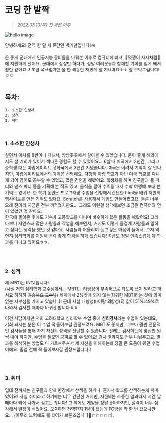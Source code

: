 # 코딩 한 발짝
>*2022.03.10(목) 첫 세션 이후*

![hello image](https://cdn.clien.net/web/api/file/F01/11448165/97bfe24cbdf058.png?w=780&h=30000)

안녕하세요! 전역 한 달 차 민간인 박기만입니다!🪖

운 좋게 군대에서 인공지능 장비들을 다뤄본 이후로 컴퓨터에 빠져, 🦁멋쟁이 사자처럼🦁에 지원하게 됐어요. 군대에서 상상만 하다가, 정말 여러분들과 함께할 기회를 얻게 돼서 꿈만 같아요..! 조금 쑥쓰럽지만 올 한 해동안 재밌게 잘 지내봐요ㅎㅎ 잘 부탁드립니다!☺️☺️
<br />
<br />

## 목차:
```
1. 소소한 인생사
2. 성격
3. 취미
```

<br />

### 1. 소소한 인생사
살면서 이사를 8번이나 다녀서, 방방곳곳에서 살아볼 수 있었습니다. 운이 좋게 해외에서도 살 기회가 있어서 색다른 경험도 할 수 있었어요..! 6살 때 미국에서 2년간, 그리고 중학생 때는 아랍에미리트 공화국에서 3년간 지냈습니다. 미국은 어려서 기억이 잘 안나지만, 아랍에미리트에서의 기억은 선명해요. 다행히 아랍 학교가 아닌 미국 학교를 다니게 되어 영어도 공부할 수 있었고, 많은 경험을 해봤어요. 학생회를 하며 친구들과 풀 파티와 댄스 파티 등을 기획해 본 적도 있고, 음식을 팔아 수익을 내서 수학 여행에 보태 쓴 기억도 있네요. 한 학기 동안은 프로그래밍 수업을 신청해서 간단한 html을 배워 저만의 웹사이트를 만든 기억도 있어요. Scratch를 사용해서 게임도 만들어봤고요. 물론 너무 오래 전이라 지금은 전부 까먹었지만요... 그래도 이런걸 생각해보면 조금은 컴퓨터와 연이 있었던 것 같아요.
<br />
한국에 돌아온 후에도 기숙사 고등학교를 다니며 비슷하게 많은 활동을 해왔어요! 그러다보니 자연스래 많은 사람들과 작업을 해보면서, 커서도 이렇게 즐겁게 사람들과 일하고 싶다는 생각을 했던 것 같아요. 사람들과 어울리며 돕고 싶은 마음이 들어서, 그저 막연히 심리학과를 지원해 운이 좋게 합격을 하게 됐습니다! 지금도 정말 만족스럽게 제 학과를 다니고 있어요ㅎㅎ.

<br />
<br />

### 2. 성격
제 MBTI는 INTJ입니다! <br />
(사실 저희 심리학과 교수님께서는 MBTI는 타당성이 부족하므로 되도록 쓰지 말라고 하셔요 하하하 ~~죄송해요 교수님~~)
세계에서 2%밖에 되지 않는 희귀한 MBTI라는 것에 의미 없는 자부심을 가지고 있습니다!
근데 사실 내향성(I)이랑 외향성(E) 값이 51%:49%로 나와서 검사할 때마다 바뀌긴 합니다ㅎㅎ

이건 사담이지만 저희 고려대학교 심리학부 수업 중에 **심리검사**라는 수업이 있는데요, 기회 되시는 분은 이 수업 꼭 들어보길 권장드려요. MBTI도 좋지만, 그보다 훨씬 전문적인 검사들을 통해 자기 자신의 성격을 진단할 수 있습니다. 원래는 검사하는데 몇십만 원씩 내야 하지만, 수업을 들으면 공짜로 할 수 있어요! 검사 결과지도 전부 나눠주고요. 결과를 해석하는 방법도 다 가르쳐주셔서 제 자신을 이해하는데 정말 큰 도움이 됐던 수업이에요. 졸업 전에 꼭 들어보시길 권장드립니다!!

<br />
<br />

### 3. 취미
입대 전까지는 친구들과 함께 한강에서 산책을 하거나, 혼자서 학교를 산책하는게 취미였어요! 사실 취미라고 하기에는 너무 간단한 거지만, 저한테는 소중한 일과라서 시간 날때마다 밖에 나가서 걷고는 합니다! 그 외에도 게임을 정말 좋아하지만, 실력이 너무 심각해서 열정이 식었어요. 오죽하면 전역한지 1달이 됐는데 PC방을 딱 한 번 갔으니깐요... (아무리 노력해도 롤 티어가 브론즈입니다💩ㅠㅠㅠㅠㅠ).